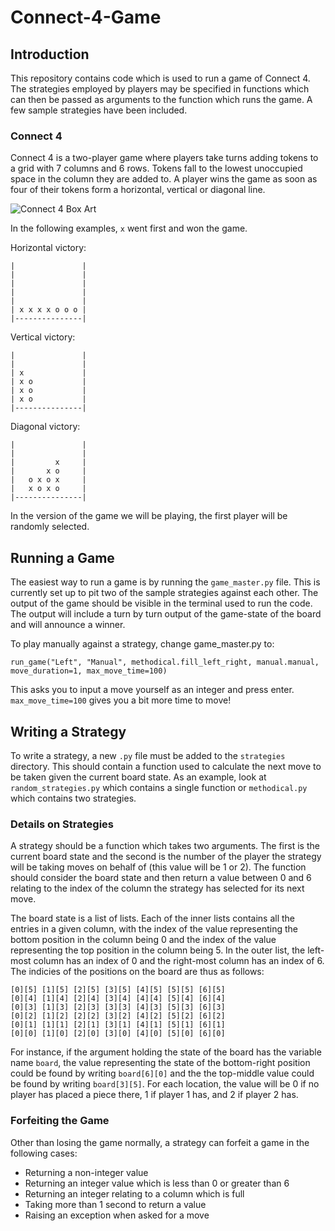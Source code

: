 # Connect-4-Game

## Introduction

This repository contains code which is used to run a game of Connect 4. The strategies employed by players may be specified in functions which can then be passed as arguments to the function which runs the game. A few sample strategies have been included.

### Connect 4

Connect 4 is a two-player game where players take turns adding tokens to a grid with 7 columns and 6 rows. Tokens fall to the lowest unoccupied space in the column they are added to. A player wins the game as soon as four of their tokens form a horizontal, vertical or diagonal line.

![Connect 4 Box Art](https://github.com/coolernato/Connect-4-Game/blob/master/readme_resources/connect4_box.jpg?raw=true)

In the following examples, ```x``` went first and won the game.

Horizontal victory:

```
|               |
|               |
|               |
|               |
|               |
| x x x x o o o |
|---------------|
```

Vertical victory:

```
|               |
|               |
| x             |
| x o           |
| x o           |
| x o           |
|---------------|
```

Diagonal victory:

```
|               |
|               |
|         x     |
|       x o     |
|   o x o x     |
|   x o x o     |
|---------------|
```

In the version of the game we will be playing, the first player will be randomly selected.

## Running a Game

The easiest way to run a game is by running the ```game_master.py``` file. This is currently set up to pit two of the sample strategies against each other. The output of the game should be visible in the terminal used to run the code. The output will include a turn by turn output of the game-state of the board and will announce a winner.

To play manually against a strategy, change game_master.py to:
```
run_game("Left", "Manual", methodical.fill_left_right, manual.manual, move_duration=1, max_move_time=100)
```
This asks you to input a move yourself as an integer and press enter. ```max_move_time=100``` gives you a bit more time to move!

## Writing a Strategy

To write a strategy, a new ```.py``` file must be added to the ```strategies``` directory. This should contain a function used to calculate the next move to be taken given the current board state. As an example, look at ```random_strategies.py``` which contains a single function or ```methodical.py``` which contains two strategies.

### Details on Strategies

A strategy should be a function which takes two arguments. The first is the current board state and the second is the number of the player the strategy will be taking moves on behalf of (this value will be 1 or 2). The function should consider the board state and then return a value between 0 and 6 relating to the index of the column the strategy has selected for its next move.

The board state is a list of lists. Each of the inner lists contains all the entries in a given column, with the index of the value representing the bottom position in the column being 0 and the index of the value representing the top position in the column being 5. In the outer list, the left-most column has an index of 0 and the right-most column has an index of 6. The indicies of the positions on the board are thus as follows:

```
[0][5] [1][5] [2][5] [3][5] [4][5] [5][5] [6][5] 
[0][4] [1][4] [2][4] [3][4] [4][4] [5][4] [6][4] 
[0][3] [1][3] [2][3] [3][3] [4][3] [5][3] [6][3] 
[0][2] [1][2] [2][2] [3][2] [4][2] [5][2] [6][2] 
[0][1] [1][1] [2][1] [3][1] [4][1] [5][1] [6][1] 
[0][0] [1][0] [2][0] [3][0] [4][0] [5][0] [6][0] 
```

For instance, if the argument holding the state of the board has the variable name ```board```, the value representing the state of the bottom-right position could be found by writing ```board[6][0]``` and the the top-middle value could be found by writing ```board[3][5]```. For each location, the value will be 0 if no player has placed a piece there, 1 if player 1 has, and 2 if player 2 has.

### Forfeiting the Game

Other than losing the game normally, a strategy can forfeit a game in the following cases:

* Returning a non-integer value
* Returning an integer value which is less than 0 or greater than 6
* Returning an integer relating to a column which is full
* Taking more than 1 second to return a value
* Raising an exception when asked for a move
